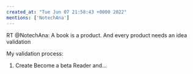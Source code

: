 ```yaml
---
created_at: "Tue Jun 07 21:58:43 +0000 2022"
mentions: ['NotechAna']
---
```


RT @NotechAna: A book is a product. And every product needs an idea validation

My validation process: 
1. Create Become a beta Reader and…
